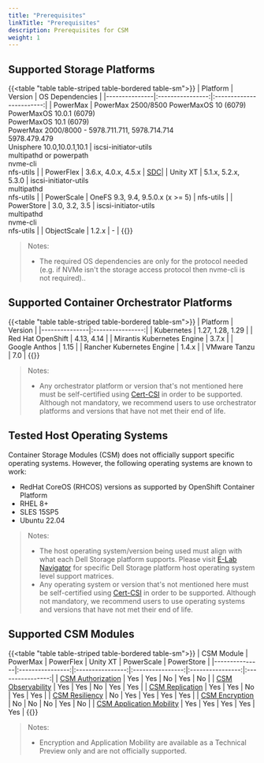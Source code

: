 ```yaml
---
title: "Prerequisites"
linkTitle: "Prerequisites"
description: Prerequisites for CSM 
weight: 1
---
```


## Supported Storage Platforms

{{<table "table table-striped table-bordered table-sm">}}
| Platform      | Version          | OS Dependencies          |
|---------------|:----------------:|:------------------------:|
| PowerMax    | PowerMax 2500/8500 PowerMaxOS 10 (6079)<br>PowerMaxOS 10.0.1 (6079)<br>PowerMaxOS 10.1 (6079)<br>PowerMax 2000/8000 - 5978.711.711, 5978.714.714<br>5978.479.479<br>Unisphere 10.0,10.0.1,10.1 | iscsi-initiator-utils<br>multipathd or powerpath<br>nvme-cli<br>nfs-utils |
| PowerFlex | 3.6.x, 4.0.x, 4.5.x | [SDC](https://www.dell.com/support/home/en-us/product-support/product/scaleio/drivers)|
| Unity XT | 5.1.x, 5.2.x, 5.3.0 | iscsi-initiator-utils<br>multipathd<br>nfs-utils |
| PowerScale | OneFS 9.3, 9.4, 9.5.0.x (x >= 5) | nfs-utils |
| PowerStore  | 3.0, 3.2, 3.5 | iscsi-initiator-utils<br>multipathd<br>nvme-cli<br>nfs-utils |
| ObjectScale | 1.2.x | - |
{{</table>}}

> Notes:
> * The required OS dependencies are only for the protocol needed (e.g. if NVMe isn't the storage access protocol then nvme-cli is not required)..

## Supported Container Orchestrator Platforms

{{<table "table table-striped table-bordered table-sm">}}
| Platform      | Version          |
|---------------|:----------------:|
| Kubernetes    | 1.27, 1.28, 1.29 |
| Red Hat OpenShift | 4.13, 4.14 |
| Mirantis Kubernetes Engine | 3.7.x |
| Google Anthos |        1.15      |
| Rancher Kubernetes Engine | 1.4.x |
| VMware Tanzu | 7.0 |
{{</table>}}

> Notes:
> * Any orchestrator platform or version that's not mentioned here must be self-certified using [Cert-CSI](../cert-csi/) in order to be supported.  Although not mandatory, we recommend users to use orchestrator platforms and versions that have not met their end of life.

## Tested Host Operating Systems

Container Storage Modules (CSM) does not officially support specific operating systems.  However, the following operating systems are known to work:
- RedHat CoreOS (RHCOS) versions as supported by OpenShift Container Platform
- RHEL 8+
- SLES 15SP5
- Ubuntu 22.04

> Notes: 
> * The host operating system/version being used must align with what each Dell Storage platform supports. Please visit [E-Lab Navigator](https://elabnavigator.dell.com/eln/modernHomeSSM) for specific Dell Storage platform host operating system level support matrices.
> * Any operating system or version that's not mentioned here must be self-certified using [Cert-CSI](../cert-csi/) in order to be supported. Although not mandatory, we recommend users to use operating systems and versions that have not met their end of life.

## Supported CSM Modules

{{<table "table table-striped table-bordered table-sm">}}
| CSM Module      | PowerMax          | PowerFlex          | Unity XT          | PowerScale          | PowerStore          |
|---------------|:----------------:|:----------------:|:----------------:|:----------------:|:----------------:|
| [CSM Authorization](../authorization/) | Yes | Yes |  No | Yes | No | 
| [CSM Observability](../observability/) | Yes | Yes |  No | Yes | Yes |
| [CSM Replication](../replication/) | Yes | Yes |  No | Yes | Yes |
| [CSM Resiliency](../resiliency/) | No | Yes |  Yes | Yes | Yes |
| [CSM Encryption](../secure/encryption/) | No | No |  No | Yes | No |
| [CSM Application Mobility](../applicationmobility/) | Yes | Yes |  Yes | Yes | Yes |
{{</table>}}

> Notes:
> * Encryption and Application Mobility are available as a Technical Preview only and are not officially supported.
